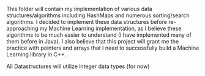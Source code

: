 This folder will contain my implementation of various data structures/algorithms including HashMaps and numerous sorting/search algorithms. I decided to 
implement these data structures before re-approaching my Machine Learning implementation, as I believe these algorithms to be much easier to understand 
(I have implemented many of them before in Java). I also believe that this project will grant me the practice with pointers and arrays that I need to 
successfully build a Machine Learning library in C++.

All Datastructures will utilize integer data types (for now)
